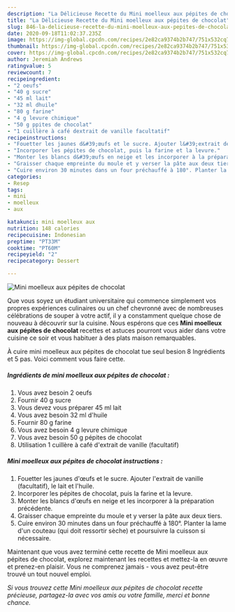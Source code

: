 ```yaml
---
description: "La Délicieuse Recette du Mini moelleux aux pépites de chocolat"
title: "La Délicieuse Recette du Mini moelleux aux pépites de chocolat"
slug: 846-la-delicieuse-recette-du-mini-moelleux-aux-pepites-de-chocolat
date: 2020-09-18T11:02:37.235Z
image: https://img-global.cpcdn.com/recipes/2e82ca9374b2b747/751x532cq70/mini-moelleux-aux-pepites-de-chocolat-photo-principale-de-la-recette.jpg
thumbnail: https://img-global.cpcdn.com/recipes/2e82ca9374b2b747/751x532cq70/mini-moelleux-aux-pepites-de-chocolat-photo-principale-de-la-recette.jpg
cover: https://img-global.cpcdn.com/recipes/2e82ca9374b2b747/751x532cq70/mini-moelleux-aux-pepites-de-chocolat-photo-principale-de-la-recette.jpg
author: Jeremiah Andrews
ratingvalue: 5
reviewcount: 7
recipeingredient:
- "2 oeufs"
- "40 g sucre"
- "45 ml lait"
- "32 ml dhuile"
- "80 g farine"
- "4 g levure chimique"
- "50 g ppites de chocolat"
- "1 cuillère à café dextrait de vanille facultatif"
recipeinstructions:
- "Fouetter les jaunes d&#39;œufs et le sucre. Ajouter l&#39;extrait de vanille (facultatif), le lait et l&#39;huile."
- "Incorporer les pépites de chocolat, puis la farine et la levure."
- "Monter les blancs d&#39;œufs en neige et les incorporer à la préparation précédente."
- "Graisser chaque empreinte du moule et y verser la pâte aux deux tiers."
- "Cuire environ 30 minutes dans un four préchauffé à 180°. Planter la lame d&#39;un couteau (qui doit ressortir sèche) et poursuivre la cuisson si nécessaire."
categories:
- Resep
tags:
- mini
- moelleux
- aux

katakunci: mini moelleux aux 
nutrition: 148 calories
recipecuisine: Indonesian
preptime: "PT33M"
cooktime: "PT60M"
recipeyield: "2"
recipecategory: Dessert

---
```



![Mini moelleux aux pépites de chocolat](https://img-global.cpcdn.com/recipes/2e82ca9374b2b747/751x532cq70/mini-moelleux-aux-pepites-de-chocolat-photo-principale-de-la-recette.jpg)

Que vous soyez un étudiant universitaire qui commence simplement vos propres expériences culinaires ou un chef chevronné avec de nombreuses célébrations de souper à votre actif, il y a constamment quelque chose de nouveau à découvrir sur la cuisine. Nous espérons que ces <strong> Mini moelleux aux pépites de chocolat </strong> recettes et astuces pourront vous aider dans votre cuisine ce soir et vous habituer à des plats maison remarquables.

<!--inarticleads1-->

À cuire mini moelleux aux pépites de chocolat tue seul besion 8 Ingrédients et 5 pas. Voici comment vous faire cette.

##### Ingrédients de mini moelleux aux pépites de chocolat :

1. Vous avez besoin 2 oeufs
1. Fournir 40 g sucre
1. Vous devez vous préparer 45 ml lait
1. Vous avez besoin 32 ml d&#39;huile
1. Fournir 80 g farine
1. Vous avez besoin 4 g levure chimique
1. Vous avez besoin 50 g pépites de chocolat
1. Utilisation 1 cuillère à café d&#39;extrait de vanille (facultatif)




<!--inarticleads2-->

##### Mini moelleux aux pépites de chocolat instructions :

1. Fouetter les jaunes d&#39;œufs et le sucre. Ajouter l&#39;extrait de vanille (facultatif), le lait et l&#39;huile.
1. Incorporer les pépites de chocolat, puis la farine et la levure.
1. Monter les blancs d&#39;œufs en neige et les incorporer à la préparation précédente.
1. Graisser chaque empreinte du moule et y verser la pâte aux deux tiers.
1. Cuire environ 30 minutes dans un four préchauffé à 180°. Planter la lame d&#39;un couteau (qui doit ressortir sèche) et poursuivre la cuisson si nécessaire.




<!--inarticleads1-->

<p>
Maintenant que vous avez terminé cette recette de Mini moelleux aux pépites de chocolat, explorez maintenant les recettes et mettez-la en œuvre et prenez-en plaisir. Vous ne comprenez jamais - vous avez peut-être trouvé un tout nouvel emploi.
</p>

<p>
<i>Si vous trouvez cette Mini moelleux aux pépites de chocolat recette précieuse, partagez-la avec vos amis ou votre famille, merci et bonne chance.</i>
</p>
